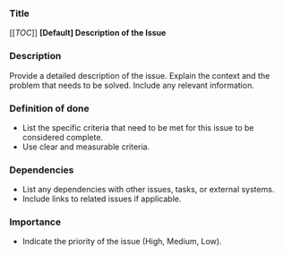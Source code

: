 ### Title
[[_TOC_]]
**[Default] Description of the Issue**

### Description
Provide a detailed description of the issue. Explain the context and the problem that needs to be solved. Include any relevant information.

### Definition of done
- List the specific criteria that need to be met for this issue to be considered complete.
- Use clear and measurable criteria.

### Dependencies
- List any dependencies with other issues, tasks, or external systems.
- Include links to related issues if applicable.

### Importance
- Indicate the priority of the issue (High, Medium, Low).
